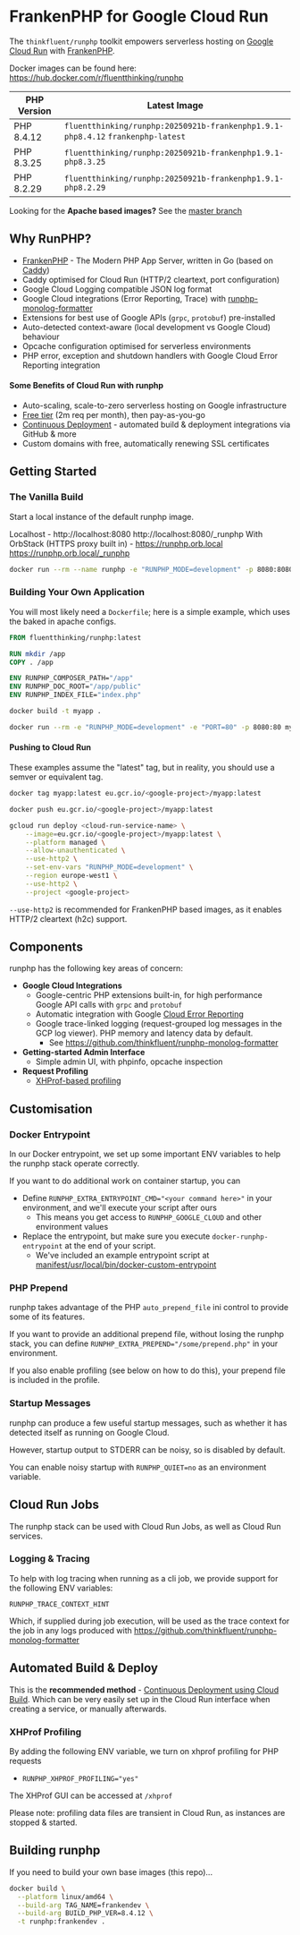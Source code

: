 # FrankenPHP for Google Cloud Run

The `thinkfluent/runphp` toolkit empowers serverless hosting on [Google Cloud Run](https://cloud.google.com/run) with [FrankenPHP](https://frankenphp.dev/).

Docker images can be found here: https://hub.docker.com/r/fluentthinking/runphp

| PHP Version | Latest Image                                            |
|------------|----------------------------------------------------------|
| PHP 8.4.12 | `fluentthinking/runphp:20250921b-frankenphp1.9.1-php8.4.12` `frankenphp-latest` |
| PHP 8.3.25 | `fluentthinking/runphp:20250921b-frankenphp1.9.1-php8.3.25` |
| PHP 8.2.29 | `fluentthinking/runphp:20250921b-frankenphp1.9.1-php8.2.29` |

Looking for the **Apache based images?** See the [master branch](https://github.com/thinkfluent/runphp)

## Why RunPHP?

- [FrankenPHP](https://frankenphp.dev/) - The Modern PHP App Server, written in Go (based on [Caddy](https://caddyserver.com/))
- Caddy optimised for Cloud Run (HTTP/2 cleartext, port configuration)
- Google Cloud Logging compatible JSON log format
- Google Cloud integrations (Error Reporting, Trace) with [runphp-monolog-formatter](https://github.com/thinkfluent/runphp-monolog-formatter)
- Extensions for best use of Google APIs (`grpc`, `protobuf`) pre-installed
- Auto-detected context-aware (local development vs Google Cloud) behaviour
- Opcache configuration optimised for serverless environments
- PHP error, exception and shutdown handlers with Google Cloud Error Reporting integration

#### Some Benefits of Cloud Run with runphp

* Auto-scaling, scale-to-zero serverless hosting on Google infrastructure
* [Free tier](https://cloud.google.com/run#section-14) (2m req per month), then pay-as-you-go
* [Continuous Deployment](https://cloud.google.com/blog/products/application-development/cloud-run-integrates-with-continuous-deployment) - automated build & deployment integrations via GitHub & more
* Custom domains with free, automatically renewing SSL certificates

## Getting Started

### The Vanilla Build

Start a local instance of the default runphp image.

Localhost - http://localhost:8080 http://localhost:8080/_runphp
With OrbStack (HTTPS proxy built in) - https://runphp.orb.local https://runphp.orb.local/_runphp
```bash
docker run --rm --name runphp -e "RUNPHP_MODE=development" -p 8080:8080 runphp:frankendev
```

### Building Your Own Application

You will most likely need a `Dockerfile`; here is a simple example, which uses the baked in apache configs.

```Dockerfile
FROM fluentthinking/runphp:latest

RUN mkdir /app
COPY . /app

ENV RUNPHP_COMPOSER_PATH="/app"
ENV RUNPHP_DOC_ROOT="/app/public"
ENV RUNPHP_INDEX_FILE="index.php"
```

```bash
docker build -t myapp .
```
```bash
docker run --rm -e "RUNPHP_MODE=development" -e "PORT=80" -p 8080:80 myapp:latest
```

#### Pushing to Cloud Run

These examples assume the "latest" tag, but in reality, you should use a semver or equivalent tag.

```bash
docker tag myapp:latest eu.gcr.io/<google-project>/myapp:latest
```
```bash
docker push eu.gcr.io/<google-project>/myapp:latest
```
```bash
gcloud run deploy <cloud-run-service-name> \
    --image=eu.gcr.io/<google-project>/myapp:latest \
    --platform managed \
    --allow-unauthenticated \
    --use-http2 \
    --set-env-vars "RUNPHP_MODE=development" \
    --region europe-west1 \
    --use-http2 \
    --project <google-project>
```

`--use-http2` is recommended for FrankenPHP based images, as it enables HTTP/2 cleartext (h2c) support.

## Components
runphp has the following key areas of concern:

* **Google Cloud Integrations**
  * Google-centric PHP extensions built-in, for high performance Google API calls with `grpc` and `protobuf`
  * Automatic integration with Google [Cloud Error Reporting](https://cloud.google.com/error-reporting)
  * Google trace-linked logging (request-grouped log messages in the GCP log viewer). PHP memory and latency data by default.
    * See https://github.com/thinkfluent/runphp-monolog-formatter
* **Getting-started Admin Interface**
  * Simple admin UI, with phpinfo, opcache inspection
* **Request Profiling**
  * [XHProf-based profiling](#xhprof-profiling)

## Customisation

### Docker Entrypoint

In our Docker entrypoint, we set up some important ENV variables to help the runphp stack operate correctly.

If you want to do additional work on container startup, you can 

* Define `RUNPHP_EXTRA_ENTRYPOINT_CMD="<your command here>"` in your environment, and we'll execute your script after ours
  * This means you get access to `RUNPHP_GOOGLE_CLOUD` and other environment values
* Replace the entrypoint, but make sure you execute `docker-runphp-entrypoint` at the end of your script.
  * We've included an example entrypoint script at [manifest/usr/local/bin/docker-custom-entrypoint](/runphp/thinkfluent/runphp/blob/master/manifest/usr/local/bin/docker-custom-entrypoint)

### PHP Prepend

runphp takes advantage of the PHP `auto_prepend_file` ini control to provide some of its features.

If you want to provide an additional prepend file, without losing the runphp stack, you can 
define `RUNPHP_EXTRA_PREPEND="/some/prepend.php"` in your environment.

If you also enable profiling (see below on how to do this), your prepend file is included in the profile.

### Startup Messages
runphp can produce a few useful startup messages, such as whether it has detected itself as running on Google Cloud.

However, startup output to STDERR can be noisy, so is disabled by default.

You can enable noisy startup with `RUNPHP_QUIET=no` as an environment variable.

## Cloud Run Jobs
The runphp stack can be used with Cloud Run Jobs, as well as Cloud Run services.

### Logging & Tracing
To help with log tracing when running as a cli job, we provide support for the following ENV variables:

`RUNPHP_TRACE_CONTEXT_HINT`

Which, if supplied during job execution, will be used as the trace context for the job in any logs produced with
https://github.com/thinkfluent/runphp-monolog-formatter

## Automated Build & Deploy
This is the **recommended method** - [Continuous Deployment using Cloud Build](https://cloud.google.com/run/docs/continuous-deployment-with-cloud-build). Which can be very easily set up in the Cloud Run interface when creating a service, or manually afterwards.

### XHProf Profiling

By adding the following ENV variable, we turn on xhprof profiling for PHP requests
* `RUNPHP_XHPROF_PROFILING="yes"`

The XHProf GUI can be accessed at `/xhprof`

Please note: profiling data files are transient in Cloud Run, as instances are stopped & started.

## Building runphp

If you need to build your own base images (this repo)...

```bash
docker build \
  --platform linux/amd64 \
  --build-arg TAG_NAME=frankendev \
  --build-arg BUILD_PHP_VER=8.4.12 \
  -t runphp:frankendev .
```